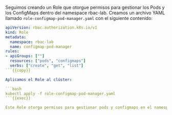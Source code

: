 Seguimos creando un Role que otorgue permisos para gestionar los Pods y los ConfigMaps dentro del namespace rbac-lab.
Creamos un archivo YAML llamado `role-configmap-pod-manager.yaml` con el siguiente contenido:

```yaml
apiVersion: rbac.authorization.k8s.io/v1
kind: Role
metadata:
  namespace: rbac-lab
  name: configmap-pod-manager
rules:
- apiGroups: [""]
  resources: ["pods", "configmaps"]
  verbs: ["create", "get", "list"]
```{{copy}}

Aplicamos el Role al clúster:

```bash
kubectl apply -f role-configmap-pod-manager.yaml
```{{exec}}

Este Role otorga permisos para gestionar pods y configmaps en el namespace rbac-lab por los usuarios.